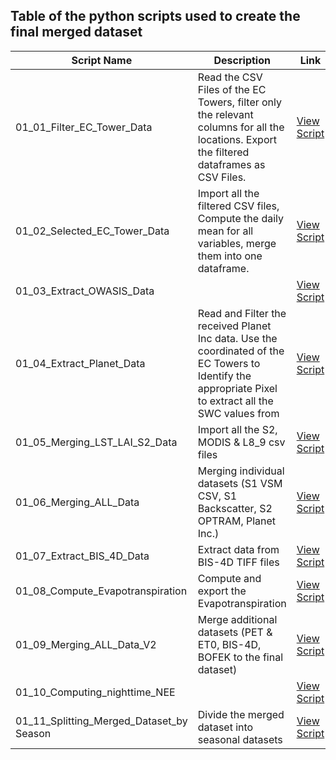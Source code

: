 ## Table of the python scripts used to create the final merged dataset

| Script Name | Description | Link |
|------------|------------|-------------|
| 01_01_Filter_EC_Tower_Data  | Read the CSV Files of the EC Towers, filter only the relevant columns for all the locations. Export the filtered dataframes as CSV Files. | [View Script](https://github.com/robduos/Master_Thesis/blob/main/01_Data_Pre_Processing/01_01_Filter_EC_Tower_Data.R) |
| 01_02_Selected_EC_Tower_Data  | Import all the filtered CSV files, Compute the daily mean for all variables, merge them into one dataframe. | [View Script](https://github.com/robduos/Master_Thesis/blob/main/01_Data_Pre_Processing/01_02_Selected_EC_Tower_Data.R) |
| 01_03_Extract_OWASIS_Data | | [View Script](https://github.com/robduos/Master_Thesis/blob/main/01_Data_Pre_Processing/01_03_Extract_OWASIS_Data.R) |
| 01_04_Extract_Planet_Data | Read and Filter the received Planet Inc data. Use the coordinated of the EC Towers to Identify the appropriate Pixel to extract all the SWC values from | [View Script](https://github.com/robduos/Master_Thesis/blob/main/01_Data_Pre_Processing/01_04_Read_Filter_Planet_Data.R) |
| 01_05_Merging_LST_LAI_S2_Data | Import all the S2, MODIS & L8_9 csv files | [View Script](https://github.com/robduos/Master_Thesis/blob/main/01_Data_Pre_Processing/01_05_Merging_LST_LAI_S2_Data.R) |
| 01_06_Merging_ALL_Data | Merging individual datasets (S1 VSM CSV, S1 Backscatter, S2 OPTRAM, Planet Inc.) | [View Script](https://github.com/robduos/Master_Thesis/blob/main/01_Data_Pre_Processing/01_06_Merging_All_Data.R) |
| 01_07_Extract_BIS_4D_Data | Extract data from BIS-4D TIFF files | [View Script](https://github.com/robduos/Master_Thesis/blob/main/01_Data_Pre_Processing/01_07_Extract_BIS_4D_Data.R) |
| 01_08_Compute_Evapotranspiration | Compute and export the Evapotranspiration| [View Script](https://github.com/robduos/Master_Thesis/blob/main/01_Data_Pre_Processing/01_08_Compute_Evapotranspiration.ipynb) |
| 01_09_Merging_ALL_Data_V2 | Merge additional datasets (PET & ET0, BIS-4D, BOFEK to the final dataset) | [View Script](https://github.com/robduos/Master_Thesis/blob/main/01_Data_Pre_Processing/01_09_Merging_ALL_Data_V2.ipynb) |
| 01_10_Computing_nighttime_NEE |  | [View Script](https://github.com/robduos/Master_Thesis/blob/main/01_Data_Pre_Processing/01_10_Computing_nighttime_NEE.ipynb) |
| 01_11_Splitting_Merged_Dataset_by Season | Divide the merged dataset into seasonal datasets  | [View Script](https://github.com/robduos/Master_Thesis/blob/main/01_Data_Pre_Processing/01_11_Splitting_Merged_Dataset_by%20Season.ipynb) |